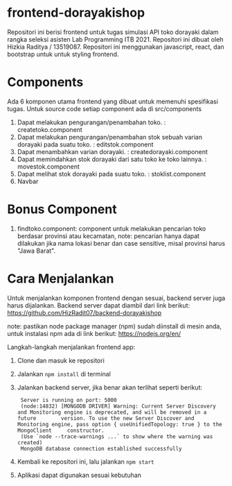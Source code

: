 # frontend-dorayakishop
Repositori ini berisi frontend untuk tugas simulasi API toko dorayaki dalam rangka seleksi asisten Lab Programming ITB 2021. Repositori ini dibuat oleh Hizkia Raditya / 13519087. Repositori ini menggunakan javascript, react, dan bootstrap untuk untuk styling frontend.

# Components
Ada 6 komponen utama frontend yang dibuat untuk memenuhi spesifikasi tugas. Untuk source code setiap component ada di src/components

1. Dapat melakukan pengurangan/penambahan toko. : createtoko.component
2. Dapat melakukan pengurangan/penambahan stok sebuah varian dorayaki pada suatu toko. : editstok.component
3. Dapat menambahkan varian dorayaki. : createdorayaki.component
4. Dapat memindahkan stok dorayaki dari satu toko ke toko lainnya. : movestok.component
5. Dapat melihat stok dorayaki pada suatu toko. : stoklist.component
6. Navbar

# Bonus Component
1. findtoko.component: component untuk melakukan pencarian toko berdasar provinsi atau kecamatan, note: pencarian hanya dapat dilakukan jika nama lokasi benar dan case sensitive, misal provinsi harus "Jawa Barat".

# Cara Menjalankan
Untuk menjalankan komponen frontend dengan sesuai, backend server juga harus dijalankan. Backend server dapat diambil dari link berikut: https://github.com/HizRadit07/backend-dorayakishop

note: pastikan node package manager (npm) sudah diinstall di mesin anda, untuk instalasi npm ada di link berikut: https://nodejs.org/en/

Langkah-langkah menjalankan frontend app:

1. Clone dan masuk ke repositori
2. Jalankan `npm install` di terminal
3. Jalankan backend server, jika benar akan terlihat seperti berikut: 
      
        Server is running on port: 5000
        (node:14832) [MONGODB DRIVER] Warning: Current Server Discovery and Monitoring engine is deprecated, and will be removed in a future        version. To use the new Server Discover and Monitoring engine, pass option { useUnifiedTopology: true } to the MongoClient     constructor.
        (Use `node --trace-warnings ...` to show where the warning was created)
        MongoDB database connection established successfully
4. Kembali ke repositori ini, lalu jalankan `npm start`
5. Aplikasi dapat digunakan sesuai kebutuhan
